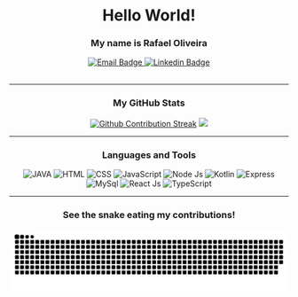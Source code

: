 <h1 align="center">Hello World!</h1>

<h3 align="center">My name is Rafael Oliveira</h3>
<div id="badges" align="center">
  <a href="mailto:rafael.souza075@outlook.com">
    <img src="https://img.shields.io/badge/Email-red?style=for-the-badge&logo=maildotru&logoColor=white" alt="Email Badge"/>
  </a>
  <a href="https://www.linkedin.com/in/rafael-oliveira-de-souza-07111223a/">
    <img src="https://img.shields.io/badge/Linkedin-blue?style=for-the-badge&logo=linkedin&logoColor=white" alt="Linkedin Badge"/>
  </a>
</div>
<div id="views-counter" align="center">
  <img src="https://komarev.com/ghpvc/?username=rafaeloliveira3&style=flat-square&color=blue" alt=""/>  
</div>

---

<h3 align="center">My GitHub Stats</h3>

<div align="center" class="stats-container">
    <a href="https://git.io/streak-stats"><img src="https://streak-stats.demolab.com?user=rafaeloliveira3&theme=transparent&hide_border=true&ring=004275&fire=078275&currStreakNum=078275&dates=575656&sideNums=004275&currStreakLabel=078275&sideLabels=055869" title="Github Contribution Streak" alt="Github Contribution Streak"/></a>

  <img src="https://github-readme-stats.vercel.app/api/top-langs/?username=rafaeloliveira3&layout=compact&theme=transparent&hide_border=true&title_color=078275&text_color=575656" />
  
</div>

---

<h3 align="center">Languages and Tools </h3>

<div align="center">
  <img src="https://cdn.jsdelivr.net/gh/devicons/devicon/icons/java/java-original.svg" title="Java" alt="JAVA" width="40" height="40"/>
  <img src="https://cdn.jsdelivr.net/gh/devicons/devicon/icons/html5/html5-original.svg" title="HTML 5" alt="HTML" width="40" height="40"/>
  <img src="https://cdn.jsdelivr.net/gh/devicons/devicon/icons/css3/css3-original.svg" title="CSS 3" alt="CSS" width="40" height="40"/>
  <img src="https://cdn.jsdelivr.net/gh/devicons/devicon/icons/javascript/javascript-original.svg" title="JavaScript" alt="JavaScript" width="40" height="40"/>
  <img src="https://cdn.jsdelivr.net/gh/devicons/devicon/icons/nodejs/nodejs-original.svg" title="Node Js" alt="Node Js" width="40" height="40"/>
  <img src="https://cdn.jsdelivr.net/gh/devicons/devicon/icons/kotlin/kotlin-original.svg" title="Kotlin" alt="Kotlin" width="40" height="40"/>
  <img src="https://cdn.jsdelivr.net/gh/devicons/devicon/icons/express/express-original.svg" title="Express" alt="Express" width="40" height="40"/>
  <img src="https://cdn.jsdelivr.net/gh/devicons/devicon/icons/mysql/mysql-original.svg" title="MySql" alt="MySql" width="40" height="40"/>
  <img src="https://cdn.jsdelivr.net/gh/devicons/devicon/icons/react/react-original.svg" title="React Js" alt="React Js" width="40" height="40"/>
  <img src="https://cdn.jsdelivr.net/gh/devicons/devicon/icons/typescript/typescript-original.svg" title="TypeScript" alt="TypeScript" width="40" height="40"/>
</div>

---

<h3 align="center">See the snake eating my contributions!</h3>

<div align="center">
  <img src="https://github.com/rafaeloliveira3/rafaeloliveira3/blob/output/github-contribution-grid-snake.svg"/>
</div>
